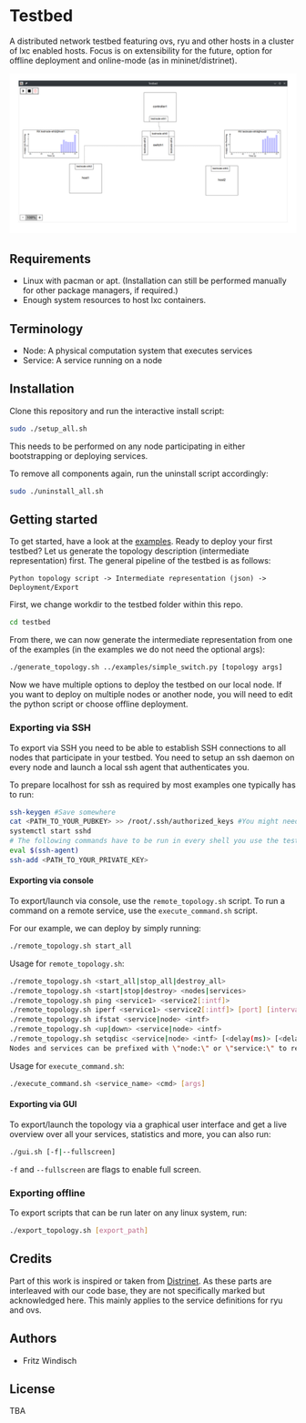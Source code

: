 # Testbed

A distributed network testbed featuring ovs, ryu and other hosts in a cluster of lxc enabled hosts.
Focus is on extensibility for the future, option for offline deployment and online-mode (as in mininet/distrinet).

![Picture of gui](examples/simple_controller.png)

## Requirements

+ Linux with pacman or apt.
  (Installation can still be performed manually for other package managers, if required.)
+ Enough system resources to host lxc containers.

## Terminology

+ Node: A physical computation system that executes services
+ Service: A service running on a node

## Installation

Clone this repository and run the interactive install script:

```bash
sudo ./setup_all.sh
```

This needs to be performed on any node participating in either bootstrapping or deploying services.

To remove all components again, run the uninstall script accordingly:

```bash
sudo ./uninstall_all.sh
```

## Getting started

To get started, have a look at the [examples](examples).
Ready to deploy your first testbed?
Let us generate the topology description (intermediate representation) first.
The general pipeline of the testbed is as follows:

```
Python topology script -> Intermediate representation (json) -> Deployment/Export
```

First, we change workdir to the testbed folder within this repo.

```bash
cd testbed
```

From there, we can now generate the intermediate representation from one of the examples
(in the examples we do not need the optional args):

```bash
./generate_topology.sh ../examples/simple_switch.py [topology args]
```

Now we have multiple options to deploy the testbed on our local node. If you want to deploy
on multiple nodes or another node, you will need to edit the python script or choose offline deployment.

### Exporting via SSH

To export via SSH you need to be able to establish SSH connections to all nodes that
participate in your testbed. You need to setup an ssh daemon on every node and launch
a local ssh agent that authenticates you.

To prepare localhost for ssh as required by most examples one typically has to run:

```bash
ssh-keygen #Save somewhere
cat <PATH_TO_YOUR_PUBKEY> >> /root/.ssh/authorized_keys #You might need to create /root/.ssh before
systemctl start sshd
# The following commands have to be run in every shell you use the testbed from
eval $(ssh-agent)
ssh-add <PATH_TO_YOUR_PRIVATE_KEY>
```

#### Exporting via console

To export/launch via console, use the `remote_topology.sh` script.
To run a command on a remote service, use the `execute_command.sh` script.

For our example, we can deploy by simply running:

```bash
./remote_topology.sh start_all
```

Usage for `remote_topology.sh`:

```bash
./remote_topology.sh <start_all|stop_all|destroy_all>
./remote_topology.sh <start|stop|destroy> <nodes|services>
./remote_topology.sh ping <service1> <service2[:intf]>
./remote_topology.sh iperf <service1> <service2[:intf]> [port] [interval] [time] [<client options> [| <server options>]]
./remote_topology.sh ifstat <service|node> <intf>
./remote_topology.sh <up|down> <service|node> <intf>
./remote_topology.sh setqdisc <service|node> <intf> [<delay(ms)> [<delay-variation(ms)> [<delay-correlation(0;1)> [<loss(0;1)> [<loss-correlation(0;1)>]]]]]
Nodes and services can be prefixed with \"node:\" or \"service:\" to resolve ambiguity."
```

Usage for `execute_command.sh`:

```bash
./execute_command.sh <service_name> <cmd> [args]
```

#### Exporting via GUI

To export/launch the topology via a graphical user interface and get a live overview over
all your services, statistics and more, you can also run:

```bash
./gui.sh [-f|--fullscreen]
```

`-f` and `--fullscreen` are flags to enable full screen.

### Exporting offline

To export scripts that can be run later on any linux system, run:

```bash
./export_topology.sh [export_path]
```

## Credits

Part of this work is inspired or taken from [Distrinet](https://github.com/Giuseppe1992/Distrinet).
As these parts are interleaved with our code base, they are not specifically marked but acknowledged here.
This mainly applies to the service definitions for ryu and ovs.

## Authors

+ Fritz Windisch

## License

TBA